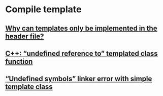 # Compile template



## [Why can templates only be implemented in the header file?](https://stackoverflow.com/questions/495021/why-can-templates-only-be-implemented-in-the-header-file)



## [C++: “undefined reference to” templated class function](https://bytefreaks.net/programming-2/c/c-undefined-reference-to-templated-class-function)



## [“Undefined symbols” linker error with simple template class](https://stackoverflow.com/questions/999358/undefined-symbols-linker-error-with-simple-template-class)